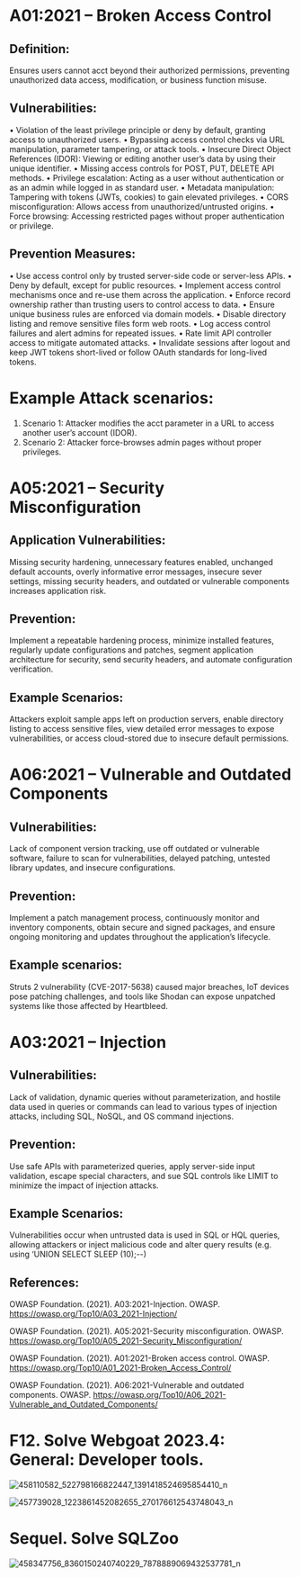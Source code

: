 # A01:2021 – Broken Access Control

## Definition: 

Ensures users cannot acct beyond their authorized permissions, preventing unauthorized data access, modification, or business function misuse.

## Vulnerabilities:

•	Violation of the least privilege principle or deny by default, granting access to unauthorized users. 
•	Bypassing access control checks via URL manipulation, parameter tampering, or attack tools.
•	Insecure Direct Object References (IDOR): Viewing or editing another user’s data by using their unique identifier. 
•	Missing access controls for POST, PUT, DELETE API methods.
•	Privilege escalation: Acting as a user without authentication or as an admin while logged in as standard user.
•	Metadata manipulation: Tampering with tokens (JWTs, cookies) to gain elevated privileges.
•	CORS misconfiguration: Allows access from unauthorized/untrusted origins.
•	Force browsing: Accessing restricted pages without proper authentication or privilege. 

##	Prevention Measures:


•	Use access control only by trusted server-side code or server-less APIs.
•	Deny by default, except for public resources.
•	Implement access control mechanisms once and re-use them across the application.
•	Enforce record ownership rather than trusting users to control access to data.
•	Ensure unique business rules are enforced via domain models.
•	Disable directory listing and remove sensitive files form web roots.
•	Log access control failures and alert admins for repeated issues. 
•	Rate limit API controller access to mitigate automated attacks.
•	Invalidate sessions after logout and keep JWT tokens short-lived or follow OAuth standards for long-lived tokens.

# Example Attack scenarios:

1.	Scenario 1:  Attacker modifies the acct parameter in a URL to access another user’s account (IDOR).
2.	Scenario 2: Attacker force-browses admin pages without proper privileges. 




# A05:2021 – Security Misconfiguration



## Application Vulnerabilities: 

Missing security hardening, unnecessary features enabled, unchanged default accounts, overly informative error messages, insecure sever settings, missing security headers, and outdated or vulnerable components increases application risk.

## Prevention: 

Implement a repeatable hardening process, minimize installed features, regularly update configurations and patches, segment application architecture for security, send security headers, and automate configuration verification. 

## Example Scenarios:

Attackers exploit sample apps left on production servers, enable directory listing to access sensitive files, view detailed error messages to expose vulnerabilities, or access cloud-stored due to insecure default permissions. 


# A06:2021 – Vulnerable and Outdated Components


## Vulnerabilities:

Lack of component version tracking, use off outdated or vulnerable software, failure to scan for vulnerabilities, delayed patching, untested library updates, and insecure configurations. 

## Prevention:

Implement a patch management process, continuously monitor and inventory components, obtain secure and signed packages, and ensure ongoing monitoring and updates throughout the application’s lifecycle.

## Example scenarios:

Struts 2 vulnerability (CVE-2017-5638) caused major breaches, loT devices pose patching challenges, and tools like Shodan can expose unpatched systems like those affected by Heartbleed. 


# A03:2021 – Injection

## Vulnerabilities:

Lack of validation, dynamic queries without parameterization, and hostile data used in queries or commands can lead to various types of injection attacks, including SQL, NoSQL, and OS command injections. 

## Prevention:

Use safe APIs with parameterized queries, apply server-side input validation, escape special characters, and sue SQL controls like LIMIT to minimize the impact of injection attacks. 

## Example Scenarios:

Vulnerabilities occur when untrusted data is used in SQL or HQL queries, allowing attackers or inject malicious code and alter query results (e.g. using ‘UNION SELECT SLEEP (10);--)


## References:

OWASP Foundation. (2021). A03:2021-Injection. OWASP. https://owasp.org/Top10/A03_2021-Injection/

OWASP Foundation. (2021). A05:2021-Security misconfiguration. OWASP. https://owasp.org/Top10/A05_2021-Security_Misconfiguration/

OWASP Foundation. (2021). A01:2021-Broken access control. OWASP. https://owasp.org/Top10/A01_2021-Broken_Access_Control/

OWASP Foundation. (2021). A06:2021-Vulnerable and outdated components. OWASP. https://owasp.org/Top10/A06_2021-Vulnerable_and_Outdated_Components/




# F12. Solve Webgoat 2023.4: General: Developer tools.

![458110582_522798166822447_1391418524695854410_n](https://github.com/user-attachments/assets/62c11ce8-189c-44ee-8415-dbde19272d46)

![457739028_1223861452082655_270176612543748043_n](https://github.com/user-attachments/assets/5e0bdcf5-0845-45e2-831d-951546d7365d)

# Sequel. Solve SQLZoo

![458347756_8360150240740229_7878889069432537781_n](https://github.com/user-attachments/assets/027cd06f-d9f4-4c27-ac3a-f0218c55a451)


